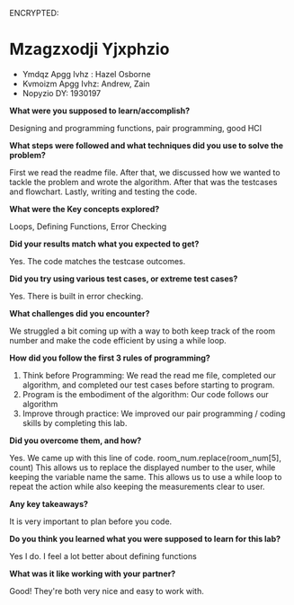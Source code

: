 ENCRYPTED:
# Mzagzxodji Yjxphzio

* Ymdqz Apgg Ivhz  : Hazel Osborne
* Kvmoizm Apgg Ivhz: Andrew, Zain
* Nopyzio DY: 1930197


**What were you supposed to learn/accomplish?**

Designing and programming functions, pair programming, good HCI

**What steps were followed and what techniques did you use to solve the problem?**

First we read the readme file. After that, we discussed how we wanted to tackle the problem and wrote the algorithm. After that was the testcases and flowchart. Lastly, writing and testing the code.

**What were the Key concepts explored?**

Loops, Defining Functions, Error Checking

**Did your results match what you expected to get?**

Yes. The code matches the testcase outcomes.

**Did you try using various test cases, or extreme test cases?**

Yes. There is built in error checking. 

**What challenges did you encounter?**

We struggled a bit coming up with a way to both keep track of the room number and make the code efficient by using a while loop.

**How did you follow the first 3 rules of programming?**

1. Think before Programming: We read the read me file, completed our algorithm, and completed our test cases before starting to program.
2. Program is the embodiment of the algorithm: Our code follows our algorithm
3. Improve through practice: We improved our pair programming / coding skills by completing this lab.


**Did you overcome them, and how?**

Yes. We came up with this line of code.
room_num.replace(room_num[5], count)
This allows us to replace the displayed number to the user, while keeping the variable name the same. This allows us to use a while loop to repeat the action while also keeping the measurements clear to user. 

**Any key takeaways?**

It is very important to plan before you code.

**Do you think you learned what you were supposed to learn for this lab?**

Yes I do. I feel a lot better about defining functions

**What was it like working with your partner?**

Good! They're both very nice and easy to work with. 